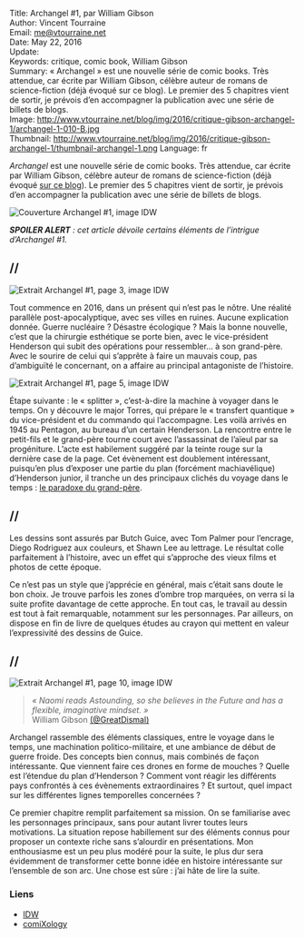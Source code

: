 Title:     Archangel #1, par William Gibson  
Author:    Vincent Tourraine  
Email:     me@vtourraine.net  
Date:      May 22, 2016  
Update:    
Keywords:  critique, comic book, William Gibson    
Summary:   « Archangel » est une nouvelle série de comic books. Très attendue, car écrite par William Gibson, célèbre auteur de romans de science-fiction (déjà évoqué sur ce blog). Le premier des 5 chapitres vient de sortir, je prévois d’en accompagner la publication avec une série de billets de blogs.  
Image:     http://www.vtourraine.net/blog/img/2016/critique-gibson-archangel-1/archangel-1-010-B.jpg  
Thumbnail: http://www.vtourraine.net/blog/img/2016/critique-gibson-archangel-1/thumbnail-archangel-1.png
Language:  fr  

_Archangel_ est une nouvelle série de comic books. Très attendue, car écrite par William Gibson, célèbre auteur de romans de science-fiction (déjà évoqué [sur ce blog](http://www.vtourraine.net/blog/tags/william-gibson)). Le premier des 5 chapitres vient de sortir, je prévois d’en accompagner la publication avec une série de billets de blogs.

![Couverture Archangel #1, image IDW](http://www.vtourraine.net/blog/img/2016/critique-gibson-archangel-1/archangel-1-001.jpg)

_**SPOILER ALERT** : cet article dévoile certains éléments de l’intrigue d’Archangel #1._


## //

![Extrait Archangel #1, page 3, image IDW](http://www.vtourraine.net/blog/img/2016/critique-gibson-archangel-1/archangel-1-003-A.jpg)

Tout commence en 2016, dans un présent qui n’est pas le nôtre. Une réalité parallèle post-apocalyptique, avec ses villes en ruines. Aucune explication donnée. Guerre nucléaire ? Désastre écologique ? Mais la bonne nouvelle, c’est que la chirurgie esthétique se porte bien, avec le vice-président Henderson qui subit des opérations pour ressembler… à son grand-père. Avec le sourire de celui qui s’apprête à faire un mauvais coup, pas d’ambiguïté le concernant, on a affaire au principal antagoniste de l’histoire.

![Extrait Archangel #1, page 5, image IDW](http://www.vtourraine.net/blog/img/2016/critique-gibson-archangel-1/archangel-1-005-A.jpg)

Étape suivante : le « splitter », c’est-à-dire la machine à voyager dans le temps. On y découvre le major Torres, qui prépare le « transfert quantique » du vice-président et du commando qui l’accompagne. Les voilà arrivés en 1945 au Pentagon, au bureau d’un certain Henderson. La rencontre entre le petit-fils et le grand-père tourne court avec l’assassinat de l’aïeul par sa progéniture. L’acte est habilement suggéré par la teinte rouge sur la dernière case de la page. Cet évènement est doublement intéressant, puisqu’en plus d’exposer une partie du plan (forcément machiavélique) d’Henderson junior, il tranche un des principaux clichés du voyage dans le temps : [le paradoxe du grand-père](https://en.wikipedia.org/wiki/Grandfather_paradox).


## //

Les dessins sont assurés par Butch Guice, avec Tom Palmer pour l’encrage, Diego Rodriguez aux couleurs, et Shawn Lee au lettrage. Le résultat colle parfaitement à l’histoire, avec un effet qui s’approche des vieux films et photos de cette époque. 

Ce n’est pas un style que j’apprécie en général, mais c’était sans doute le bon choix. Je trouve parfois les zones d’ombre trop marquées, on verra si la suite profite davantage de cette approche. En tout cas, le travail au dessin est tout à fait remarquable, notamment sur les personnages. Par ailleurs, on dispose en fin de livre de quelques études au crayon qui mettent en valeur l’expressivité des dessins de Guice.


## //

![Extrait Archangel #1, page 10, image IDW](http://www.vtourraine.net/blog/img/2016/critique-gibson-archangel-1/archangel-1-010-B.jpg)

> _« Naomi reads Astounding, so she believes in the Future and has a flexible, imaginative mindset. »_  
> William Gibson [(@GreatDismal)](https://twitter.com/GreatDismal/status/733373648036233216)

Archangel rassemble des éléments classiques, entre le voyage dans le temps, une machination politico-militaire, et une ambiance de début de guerre froide. Des concepts bien connus, mais combinés de façon intéressante. Que viennent faire ces drones en forme de mouches ? Quelle est l’étendue du plan d’Henderson ? Comment vont réagir les différents pays confrontés à ces évènements extraordinaires ? Et surtout, quel impact sur les différentes lignes temporelles concernées ?

Ce premier chapitre remplit parfaitement sa mission. On se familiarise avec les personnages principaux, sans pour autant livrer toutes leurs motivations. La situation repose habillement sur des éléments connus pour proposer un contexte riche sans s’alourdir en présentations. Mon enthousiasme est un peu plus modéré pour la suite, le plus dur sera évidemment de transformer cette bonne idée en histoire intéressante sur l’ensemble de son arc. Une chose est sûre : j’ai hâte de lire la suite.


### Liens

- [IDW](http://www.idwpublishing.com/product/archangel-1/)
- [comiXology](https://www.comixology.com/Archangel-1-of-5/digital-comic/380437)
